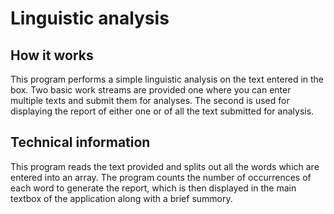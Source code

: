 # Linguistic analysis

## How it works 
This program performs a simple linguistic analysis on the text entered in the box.
Two basic work streams are provided one where you can enter multiple texts and submit them for analyses. The second is used for displaying the report of either one or of all the text submitted for analysis. 

## Technical information
This program reads the text provided and splits out all the words which are entered into an array. The program counts the number of occurrences of each word to generate the report, which is then displayed in the main textbox of the application along with a brief summory.
